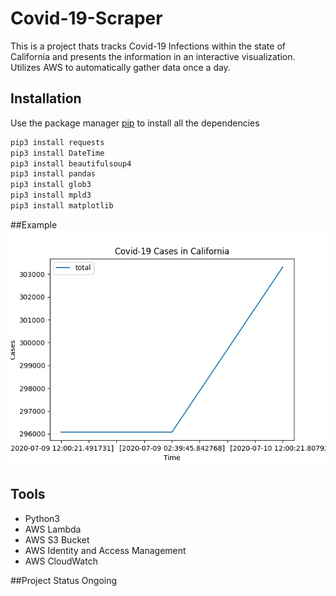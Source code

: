 # Covid-19-Scraper

This is a project thats tracks Covid-19 Infections within the state of California and presents the information in an interactive visualization. Utilizes AWS to automatically gather data once a day.

## Installation

Use the package manager [pip](https://pip.pypa.io/en/stable/) to install all the dependencies

```bash
pip3 install requests
pip3 install DateTime
pip3 install beautifulsoup4
pip3 install pandas
pip3 install glob3
pip3 install mpld3
pip3 install matplotlib
```

##Example
![Screenshot](graph.png)

## Tools
* Python3
* AWS Lambda
* AWS S3 Bucket
* AWS Identity and Access Management
* AWS CloudWatch

##Project Status
Ongoing



